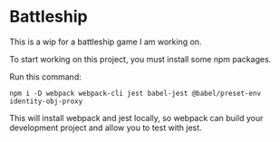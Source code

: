 # Battleship

This is a wip for a battleship game I am working on.

To start working on this project, you must install some npm packages.

Run this command:

```
npm i -D webpack webpack-cli jest babel-jest @babel/preset-env identity-obj-proxy
```

This will install webpack and jest locally, so webpack can build your development project and allow you to test with jest.
